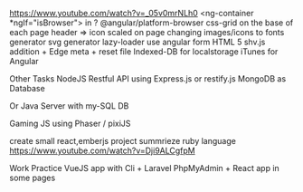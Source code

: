 https://www.youtube.com/watch?v=_05v0mrNLh0
<ng-container *ngIf="isBrowser">  in ? @angular/platform-browser
css-grid on the base of each page
		header => icon scaled on page changing
images/icons to fonts generator
svg generator
lazy-loader
use angular form
HTML 5 shv.js addition + Edge meta + reset file
Indexed-DB for localstorage
iTunes for Angular


Other Tasks
NodeJS Restful API using Express.js or restify.js
MongoDB as Database

Or Java Server with my-SQL DB

Gaming JS
using Phaser / pixiJS

create small react,emberjs project
summrieze ruby language https://www.youtube.com/watch?v=Dji9ALCgfpM

Work Practice
VueJS app with Cli + Laravel PhpMyAdmin + React app in some pages


